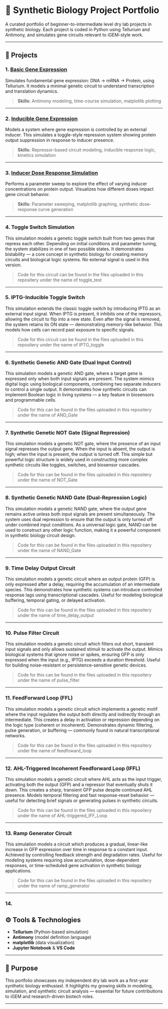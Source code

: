 # 🧬 Synthetic Biology Project Portfolio

A curated portfolio of beginner-to-intermediate level dry lab projects in synthetic biology. Each project is coded in Python using Tellurium and Antimony, and simulates gene circuits relevant to iGEM-style work.

---

## 🔬 Projects

### 1. [Basic Gene Expression](https://github.com/gene-arch/basic-gene-expression)
Simulates fundamental gene expression: DNA → mRNA → Protein, using Tellurium. It models a minimal genetic circuit to understand transcription and translation dynamics.

> **Skills:** Antimony modeling, time-course simulation, matplotlib plotting

---

### 2. [Inducible Gene Expression](https://github.com/gene-arch/inducible-gene-expression)
Models a system where gene expression is controlled by an external inducer. This simulates a toggle-style repression system showing protein output suppression in response to inducer presence.

> **Skills:** Repressor-based circuit modeling, inducible response logic, kinetics simulation

---

### 3. [Inducer Dose Response Simulation](https://github.com/gene-arch/inducer-dose-response-simulation)
Performs a parameter sweep to explore the effect of varying inducer concentrations on protein output. Visualizes how different doses impact gene circuit behavior.

> **Skills:** Parameter sweeping, matplotlib graphing, synthetic dose-response curve generation

---

### 4. Toggle Switch Simulation

This simulation models a genetic toggle switch built from two genes that repress each other. Depending on initial conditions and parameter tuning, the system stabilizes in one of two possible states. It demonstrates bistability — a core concept in synthetic biology for creating memory circuits and biological logic systems. No external signal is used in this version.

> Code for this circuit can be found in the files uploaded in this repositery under the name of toggle_test

---

### 5. IPTG-Inducible Toggle Switch

This simulation extends the classic toggle switch by introducing IPTG as an external input signal. When IPTG is present, it inhibits one of the repressors, allowing the circuit to flip into a new state. Even after the signal is removed, the system retains its ON state — demonstrating memory-like behavior. This models how cells can record past exposure to specific signals.

> Code for this circuit can be found in the files uploaded in this repositery under the name of IPTG_toggle

---

### 6. Synthetic Genetic AND Gate (Dual Input Control)

This simulation models a genetic AND gate, where a target gene is expressed only when both input signals are present. The system mimics digital logic using biological components, combining two separate inducers to control a single output. It demonstrates how synthetic circuits can implement Boolean logic in living systems — a key feature in biosensors and programmable cells.

> Code for this can be found in the files uploaded in this repositery under the name of AND_Gate

---

### 7. Synthetic Genetic NOT Gate (Signal Repression)

This simulation models a genetic NOT gate, where the presence of an input signal represses the output gene. When the input is absent, the output is high; when the input is present, the output is turned off. This simple but powerful logic structure is widely used in constructing more complex synthetic circuits like toggles, switches, and biosensor cascades.

> Code for this can be found in the files uploaded in this repositery under the name of NOT_Gate

---

### 8. Synthetic Genetic NAND Gate (Dual-Repression Logic)

This simulation models a genetic NAND gate, where the output gene remains active unless both input signals are present simultaneously. The system uses dual repression to ensure that the output is only turned off under combined input conditions. As a universal logic gate, NAND can be used to construct any other logic function, making it a powerful component in synthetic biology circuit design.

> Code for this can be found in the files uploaded in this repositery under the name of NAND_Gate

---

### 9. Time Delay Output Circuit

This simulation models a genetic circuit where an output protein (GFP) is only expressed after a delay, requiring the accumulation of an intermediate species. This demonstrates how synthetic systems can introduce controlled response lags using transcriptional cascades. Useful for modeling biological buffering, temporal gating, or delayed activation.

> Code for this can be found in the files uploaded in this repositery under the name of time_delay_output

---

### 10. Pulse Filter Circuit

This simulation models a genetic circuit which filters out short, transient input signals and only allows sustained stimuli to activate the output. Mimics biological systems that ignore noise or spikes, ensuring GFP is only expressed when the input (e.g., IPTG) exceeds a duration threshold. Useful for building noise-resistant or persistence-sensitive genetic devices.

> Code for this can be found in the files uploaded in this repositery under the name of pulse_filter

---

### 11. FeedForward Loop (FFL)

This simulation models a genetic circuit which implements a genetic motif where the input regulates the output both directly and indirectly through an intermediate. This creates a delay in activation or repression depending on the logic type (coherent or incoherent). Demonstrates dynamic filtering, pulse generation, or buffering — commonly found in natural transcriptional networks.

> Code for this can be found in the files uploaded in this repositery under the name of feedfoward_loop

---

### 12. AHL-Triggered Incoherent Feedforward Loop (IFFL)

This simulation models a genetic circuit where AHL acts as the input trigger, activating both the output (GFP) and a repressor that eventually shuts it down. This creates a sharp, transient GFP pulse despite continued AHL presence. Models temporal filtering and fast response-reset behavior — useful for detecting brief signals or generating pulses in synthetic circuits.

> Code for this can be found in the files uploaded in this repositery under the name of AHL-triggered_IFF_Loop

---

### 13. Ramp Generator Circuit

This simulation models a circuit which produces a gradual, linear-like increase in GFP expression over time in response to a constant input. Achieved by controlling feedback strength and degradation rates. Useful for modeling systems requiring slow accumulation, dose-dependent responses, or time-scheduled gene activation in synthetic biology applications.

> Code for this can be found in the files uploaded in this repositery under the name of ramp_generator

---

### 14. 
## ⚙️ Tools & Technologies

- **Tellurium** (Python-based simulation)
- **Antimony** (model definition language)
- **matplotlib** (data visualization)
- **Jupyter Notebook** & **VS Code**

---

## 🎯 Purpose

This portfolio showcases my independent dry lab work as a first-year synthetic biology enthusiast. It highlights my growing skills in modeling, simulation, and synthetic circuit analysis — essential for future contributions to iGEM and research-driven biotech roles.

---
